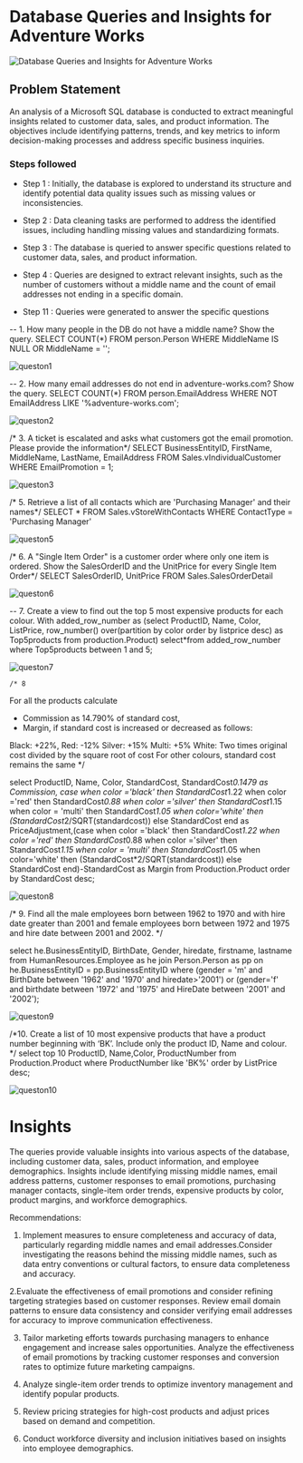 
# Database Queries and Insights for Adventure Works
 

![Database Queries and Insights for Adventure Works](https://github.com/MariaImuede/Power-Bi/assets/159175444/ba118000-b55d-4133-9af5-f4cdee5a038d)


## Problem Statement

An analysis of a Microsoft SQL database is conducted to extract meaningful insights related to customer data, sales, and product information. The objectives include identifying patterns, trends, and key metrics to inform decision-making processes and address specific business inquiries.



### Steps followed 

- Step 1 : Initially, the database is explored to understand its structure and identify potential data quality issues such as missing values or inconsistencies.

- Step 2 : Data cleaning tasks are performed to address the identified issues, including handling missing values and standardizing formats.

- Step 3 : The database is queried to answer specific questions related to customer data, sales, and product information.


- Step 4 : Queries are designed to extract relevant insights, such as the number of customers without a middle name and the count of email addresses not ending in a specific domain.

           
- Step 11 : Queries were generated to answer the specific questions 

-- 1. How many people in the DB do not have a middle name? Show the query.
SELECT COUNT(*)
FROM person.Person
WHERE MiddleName IS NULL OR MiddleName = ''; 

![queston1](https://github.com/MariaImuede/Power-Bi/assets/159175444/ba26f88c-cb21-4331-bef3-55ffcf6720b9)


-- 2. How many email addresses do not end in adventure-works.com? Show the query.
SELECT COUNT(*)
FROM person.EmailAddress
WHERE NOT EmailAddress LIKE '%adventure-works.com';

![queston2](https://github.com/MariaImuede/Power-Bi/assets/159175444/d411baab-3a26-413b-b18b-e4d8fa710a08)

/* 3. A ticket is escalated and asks what customers got the email promotion. Please provide the 
information*/
SELECT BusinessEntityID, FirstName, MiddleName, LastName, EmailAddress
FROM Sales.vIndividualCustomer
WHERE EmailPromotion = 1;

![queston3](https://github.com/MariaImuede/Power-Bi/assets/159175444/42a56c19-afa9-475b-9487-91cf1e010251)

/* 5. Retrieve a list of all contacts which are 'Purchasing Manager' and their names*/
SELECT *
FROM Sales.vStoreWithContacts
WHERE ContactType = 'Purchasing Manager'

![queston5](https://github.com/MariaImuede/Power-Bi/assets/159175444/8ab450b8-5a14-4b22-9287-250d03fac7e1)

/* 6. A "Single Item Order" is a customer order where only one item is ordered. Show the 
SalesOrderID and the UnitPrice for every Single Item Order*/
SELECT SalesOrderID, UnitPrice FROM Sales.SalesOrderDetail

![queston6](https://github.com/MariaImuede/Power-Bi/assets/159175444/b863675c-e335-4061-b640-e368f78eb490)

-- 7. Create a view to find out the top 5 most expensive products for each colour.
With added_row_number as (select ProductID, Name, Color, ListPrice,
    	row_number() over(partition by color order by listprice desc) as Top5products
   	from production.Product)
  	select*from added_row_number
 	where Top5products between 1 and 5;

![queston7](https://github.com/MariaImuede/Power-Bi/assets/159175444/cc7ce8a9-02a2-46d5-9747-abd0322a77ae)

	/* 8 
For all the products calculate 
- Commission as 14.790% of standard cost, 
- Margin, if standard cost is increased or decreased as follows: 

Black: +22%, 
Red: -12% 
Silver: +15% 
Multi: +5% 
White: Two times original cost divided by the square root of cost For other colours, standard cost remains the same */

select ProductID, Name, Color, StandardCost, StandardCost*0.1479 as Commission, 
case when color ='black' then StandardCost*1.22 when color ='red' then 
StandardCost*0.88 when color ='silver' then StandardCost*1.15 when color = 'multi' then 
StandardCost*1.05 when color='white' then (StandardCost*2/SQRT(standardcost)) else 
StandardCost end as PriceAdjustment,(case when color ='black' then StandardCost*1.22 when 
color ='red' then StandardCost*0.88 when color ='silver' then StandardCost*1.15 when 
color = 'multi' then StandardCost*1.05 when color='white' then (StandardCost*2/SQRT(standardcost)) else 
StandardCost end)-StandardCost as Margin from Production.Product
order by StandardCost desc;

![queston8](https://github.com/MariaImuede/Power-Bi/assets/159175444/be45f8e6-fb16-4108-a6ea-f42dfdd18b20)

/* 9. Find all the male employees born between 1962 to 1970 and with hire date greater 
than 2001 and female employees born between 1972 and 1975 and hire date between 2001 and 2002. */

select he.BusinessEntityID, BirthDate, Gender, hiredate, firstname, lastname from HumanResources.Employee as he
join Person.Person as pp
on he.BusinessEntityID = pp.BusinessEntityID
where (gender = 'm' and BirthDate between '1962' and '1970' and hiredate>'2001') or 
(gender='f' and birthdate between '1972' and '1975' and HireDate between '2001' and '2002');

![queston9](https://github.com/MariaImuede/Power-Bi/assets/159175444/4080b2a3-756a-41ea-b97d-b304a7707317)

/*10. Create a list of 10 most expensive products that have a product number beginning with ‘BK’. 
Include only the product ID, Name and colour. 
*/
select top 10 ProductID, Name,Color, ProductNumber from Production.Product
where ProductNumber like 'BK%'
order by ListPrice desc;

![queston10](https://github.com/MariaImuede/Power-Bi/assets/159175444/6f9433ff-f3e5-44b4-b75c-22b8be114c9a)
 
 

# Insights

The queries provide valuable insights into various aspects of the database, including customer data, sales, product information, and employee demographics.
Insights include identifying missing middle names, email address patterns, customer responses to email promotions, purchasing manager contacts, single-item order trends, expensive products by color, product margins, and workforce demographics.

Recommendations:
1. Implement measures to ensure completeness and accuracy of data, particularly regarding middle names and email addresses.Consider investigating the reasons behind the missing middle names, such as data entry conventions or cultural factors, to ensure data completeness and accuracy.

2.Evaluate the effectiveness of email promotions and consider refining targeting strategies based on customer responses. Review email domain patterns to ensure data consistency and consider verifying email addresses for accuracy to improve communication effectiveness.

3. Tailor marketing efforts towards purchasing managers to enhance engagement and increase sales opportunities. Analyze the effectiveness of email promotions by tracking customer responses and conversion rates to optimize future marketing campaigns.

4. Analyze single-item order trends to optimize inventory management and identify popular products.

5. Review pricing strategies for high-cost products and adjust prices based on demand and competition.

6. Conduct workforce diversity and inclusion initiatives based on insights into employee demographics.

